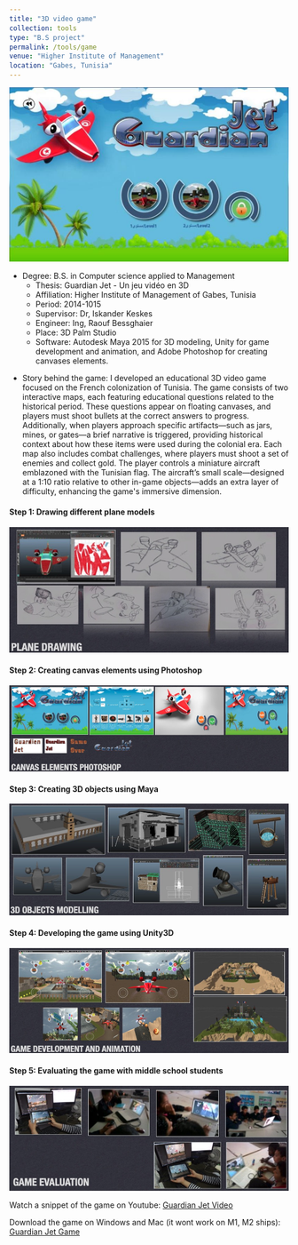 ```yaml
---
title: "3D video game"
collection: tools
type: "B.S project"
permalink: /tools/game
venue: "Higher Institute of Management" 
location: "Gabes, Tunisia"
---
```


![3D game](../images/game.png) 

* Degree: B.S. in Computer science applied to Management
  - Thesis: Guardian Jet - Un jeu vidéo en 3D
  - Affiliation: Higher Institute of Management of Gabes, Tunisia
  - Period: 2014-1015
  - Supervisor: Dr, Iskander Keskes
  - Engineer: Ing, Raouf Bessghaier
  - Place: 3D Palm Studio
  - Software: Autodesk Maya 2015 for 3D modeling, Unity for game development and animation, and Adobe Photoshop for creating canvases elements.

- Story behind the game: I developed an educational 3D video game focused on the French colonization of Tunisia. The game consists of two interactive maps, each featuring educational questions related to the historical period. These questions appear on floating canvases, and players must shoot bullets at the correct answers to progress. Additionally, when players approach specific artifacts—such as jars, mines, or gates—a brief narrative is triggered, providing historical context about how these items were used during the colonial era. Each map also includes combat challenges, where players must shoot a set of enemies and collect gold. The player controls a miniature aircraft emblazoned with the Tunisian flag. The aircraft’s small scale—designed at a 1:10 ratio relative to other in-game objects—adds an extra layer of difficulty, enhancing the game's immersive dimension.


#### Step 1: Drawing different plane models

![1step](../images/plane.png)

#### Step 2: Creating canvas elements using Photoshop

![2step](../images/canvas.png)

#### Step 3: Creating 3D objects using Maya

![3step](../images/maya.png)

#### Step 4: Developing the game using Unity3D

![4step](../images/unity.png)

#### Step 5: Evaluating the game with middle school students

![5step](../images/evaluation.png)


Watch a snippet of the game on Youtube: [Guardian Jet Video](https://www.youtube.com/watch?v=AfkVj9_Abb0)


Download the game on Windows and Mac (it wont work on M1, M2 ships): [Guardian Jet Game](https://drive.google.com/drive/folders/1CSrYVe97ZvMtAqk9XwDNyMDWM1zPjUDg?usp=share_link)




